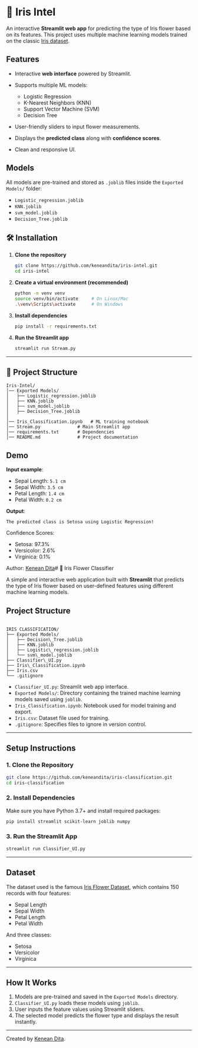 # 🌸 Iris Intel

An interactive **Streamlit web app** for predicting the type of Iris flower based on its features.
This project uses multiple machine learning models trained on the classic [Iris dataset](https://archive.ics.uci.edu/ml/datasets/iris).

## Features

* Interactive **web interface** powered by Streamlit.
* Supports multiple ML models:

  * Logistic Regression
  * K-Nearest Neighbors (KNN)
  * Support Vector Machine (SVM)
  * Decision Tree
* User-friendly sliders to input flower measurements.
* Displays the **predicted class** along with **confidence scores**.
* Clean and responsive UI.

## Models

All models are pre-trained and stored as `.joblib` files inside the `Exported Models/` folder:

* `Logistic_regression.joblib`
* `KNN.joblib`
* `svm_model.joblib`
* `Decision_Tree.joblib`


## 🛠 Installation

1. **Clone the repository**

   ```bash
   git clone https://github.com/keneandita/iris-intel.git
   cd iris-intel
   ```

2. **Create a virtual environment (recommended)**

   ```bash
   python -m venv venv
   source venv/bin/activate     # On Linux/Mac
   .\venv\Scripts\activate      # On Windows
   ```

3. **Install dependencies**

   ```bash
   pip install -r requirements.txt
   ```

4. **Run the Streamlit app**

   ```bash
   streamlit run Stream.py
   ```

---

## 📂 Project Structure

```
Iris-Intel/
│── Exported Models/
│   ├── Logistic_regression.joblib
│   ├── KNN.joblib
│   ├── svm_model.joblib
│   ├── Decision_Tree.joblib
│
│── Iris_Classification.ipynb   # ML training notebook 
│── Stream.py              # Main Streamlit app
│── requirements.txt       # Dependencies
│── README.md              # Project documentation
```

## Demo

**Input example**:

* Sepal Length: `5.1 cm`
* Sepal Width: `3.5 cm`
* Petal Length: `1.4 cm`
* Petal Width: `0.2 cm`

**Output**:

```
The predicted class is Setosa using Logistic Regression!
```

Confidence Scores:

* Setosa: 97.3%
* Versicolor: 2.6%
* Virginica: 0.1%

Author: [Kenean Dita](https://github.com/keneandita/)# 🌸 Iris Flower Classifier

A simple and interactive web application built with **Streamlit** that predicts the type of Iris flower based on user-defined features using different machine learning models.

## Project Structure

```

IRIS CLASSIFICATION/
├── Exported Models/
│   ├── Decision\_Tree.joblib
│   ├── KNN.joblib
│   ├── Logistic\_regression.joblib
│   └── svm\_model.joblib
├── Classifier\_UI.py
├── Iris\_Classification.ipynb
├── Iris.csv
└── .gitignore

````

- `Classifier_UI.py`: Streamlit web app interface.
- `Exported Models/`: Directory containing the trained machine learning models saved using `joblib`.
- `Iris_Classification.ipynb`: Notebook used for model training and export.
- `Iris.csv`: Dataset file used for training.
- `.gitignore`: Specifies files to ignore in version control.

---

## Setup Instructions

### 1. Clone the Repository

```bash
git clone https://github.com/keneandita/iris-classification.git
cd iris-classification
````

### 2. Install Dependencies

Make sure you have Python 3.7+ and install required packages:

```bash
pip install streamlit scikit-learn joblib numpy
```

### 3. Run the Streamlit App

```bash
streamlit run Classifier_UI.py
```

---

## Dataset

The dataset used is the famous [Iris Flower Dataset](https://www.kaggle.com/datasets/uciml/iris), which contains 150 records with four features:

* Sepal Length
* Sepal Width
* Petal Length
* Petal Width

And three classes:

* Setosa
* Versicolor
* Virginica

---

## How It Works

1. Models are pre-trained and saved in the `Exported Models` directory.
2. `Classifier_UI.py` loads these models using `joblib`.
3. User inputs the feature values using Streamlit sliders.
4. The selected model predicts the flower type and displays the result instantly.

---

Created by [Kenean Dita](https://github.com/KeneanDita).
